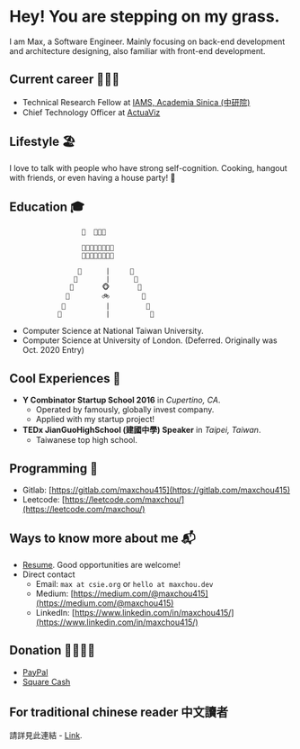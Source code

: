# Hey! You are stepping on my grass.

I am Max, a Software Engineer. Mainly focusing on back-end development and architecture designing, also familiar with front-end development.

## Current career 👨🏻‍💻

- Technical Research Fellow at [IAMS, Academia Sinica (中研院)](https://www.sinica.edu.tw)
- Chief Technology Officer at [ActuaViz](https://actuaviz.com)

## Lifestyle 🏖

I love to talk with people who have strong self-cognition. Cooking, hangout with friends, or even having a house party! 🥳

## Education 🎓
```
                  🔔  🏡🏡🏡         

                  🌲🌻🌻🌻🌻🌻🌻🌲
                  🌲🌻🌻🌻🌻🌻🌻🌲

                 🌴      |     🌴 
                🌴       |      🌴
               🌴       🐵       🌴
              🌴        🚲        🌴
             🌴          |         🌴
            🌴           |          🌴
```
* Computer Science at National Taiwan University.
* Computer Science at University of London. \(Deferred. Originally was Oct. 2020 Entry\)

## Cool Experiences 🤩

* **Y Combinator Startup School 2016** in _Cupertino, CA_.
  * Operated by famously, globally invest company.
  * Applied with my startup project! 
* **TEDx JianGuoHighSchool \(建國中學\) Speaker** in _Taipei, Taiwan_.
  * Taiwanese top high school.

## Programming 👾

* Gitlab: [https://gitlab.com/maxchou415](https://gitlab.com/maxchou415)
* Leetcode: [https://leetcode.com/maxchou/](https://leetcode.com/maxchou/)

## Ways to know more about me 📬

* [Resume](https://www.cakeresume.com/maxchou). Good opportunities are welcome!
* Direct contact
  * Email: `max at csie.org` or `hello at maxchou.dev`
  * Medium: [https://medium.com/@maxchou415](https://medium.com/@maxchou415)
  * LinkedIn: [https://www.linkedin.com/in/maxchou415/](https://www.linkedin.com/in/maxchou415/)

## Donation 🤑🙇🏼‍♂️

* [PayPal](https://paypal.me/maxchou)
* [Square Cash](https://cash.app/$lazymaxsf)

## For traditional chinese reader 中文讀者
請詳見此連結 - [Link](https://github.com/maxchou415/maxchou415/blob/master/README.zh-tw.md).
